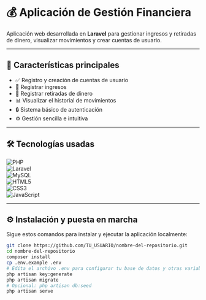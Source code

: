 # 💰 Aplicación de Gestión Financiera

Aplicación web desarrollada en **Laravel** para gestionar ingresos y retiradas de dinero, visualizar movimientos y crear cuentas de usuario.

---

## 🚀 Características principales

- ✅ Registro y creación de cuentas de usuario  
- 💸 Registrar ingresos  
- 🏧 Registrar retiradas de dinero  
- 📊 Visualizar el historial de movimientos  
- 🔒 Sistema básico de autenticación  
- ⚙️ Gestión sencilla e intuitiva

---

## 🛠️ Tecnologías usadas

![PHP](https://img.shields.io/badge/-PHP-777BB4?style=flat-square&logo=php&logoColor=white)  
![Laravel](https://img.shields.io/badge/-Laravel-F05340?style=flat-square&logo=laravel&logoColor=white)  
![MySQL](https://img.shields.io/badge/-MySQL-4479A1?style=flat-square&logo=mysql&logoColor=white)  
![HTML5](https://img.shields.io/badge/-HTML5-E34F26?style=flat-square&logo=html5&logoColor=white)  
![CSS3](https://img.shields.io/badge/-CSS3-1572B6?style=flat-square&logo=css3)  
![JavaScript](https://img.shields.io/badge/-JavaScript-F7DF1E?style=flat-square&logo=javascript&logoColor=black)

---

## ⚙️ Instalación y puesta en marcha

Sigue estos comandos para instalar y ejecutar la aplicación localmente:

```bash
git clone https://github.com/TU_USUARIO/nombre-del-repositorio.git
cd nombre-del-repositorio
composer install
cp .env.example .env
# Edita el archivo .env para configurar tu base de datos y otras variables
php artisan key:generate
php artisan migrate
# Opcional: php artisan db:seed
php artisan serve
